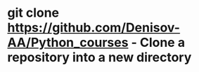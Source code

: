 git clone https://github.com/Denisov-AA/Python_courses - Clone a repository into a new directory
================================================================================================
